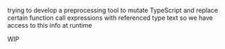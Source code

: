 trying to develop a preprocessing tool to mutate TypeScript and replace certain function call expressions with referenced type text so we have access to this info at runtime

WIP